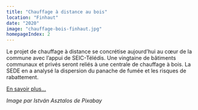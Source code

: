 ```yaml
---
title: "Chauffage à distance au bois"
location: "Finhaut"
date: "2020"
image: "chauffage-bois-finhaut.jpg"
homepageIndex: 2
---
```


Le projet de chauffage à distance se concrétise aujourd’hui au cœur de la commune avec l’appui de SEIC-Télédis. Une vingtaine de bâtiments communaux et privés seront reliés à une centrale de chauffage à bois. La SEDE en a analysé la dispersion du panache de fumée et les risques de rabattement.

[En savoir plus...](https://www.seic-teledis.ch/fr/blog/energie/finhaut-mise-sur-une-energie-locale-et-durable-989)

*Image par István Asztalos de Pixabay*
